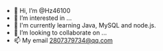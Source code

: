 - 👋 Hi, I’m @Hz46100
- 👀 I’m interested in ...
- 🌱 I'm currently learning Java, MySQL and node.js.
- 💞️ I’m looking to collaborate on ...
- 📫 My email 2807379734@qq.com

<!---
Hz46100/Hz46100 is a ✨ special ✨ repository because its `README.md` (this file) appears on your GitHub profile.
You can click the Preview link to take a look at your changes.
--->
